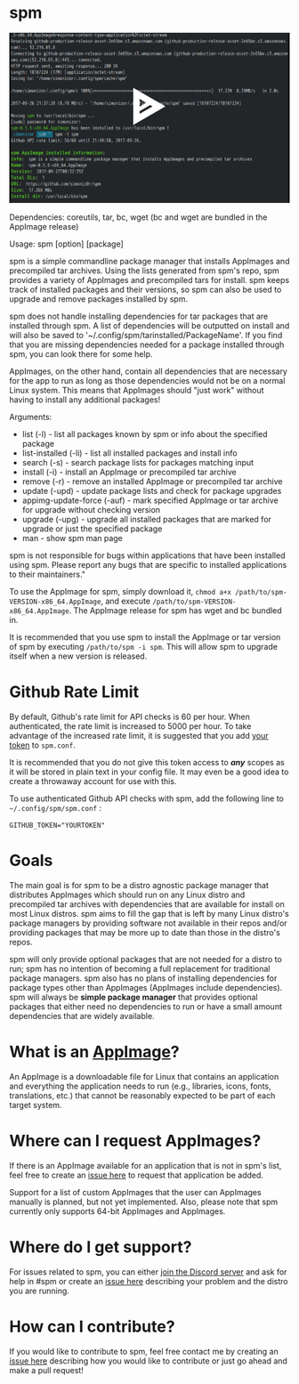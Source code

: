 # spm

[![asciicast](/spmvidpreview.png)](https://asciinema.org/a/OY8FwYH8I9j590or2iPTiid0O)

Dependencies: coreutils, tar, bc,  wget (bc and wget are bundled in the AppImage release)

Usage: spm [option] [package]

spm is a simple commandline package manager that installs AppImages and
precompiled tar archives. Using the lists generated from spm's repo, spm
provides a variety of AppImages and precompiled tars for install. spm keeps
track of installed packages and their versions, so spm can also be used to
upgrade and remove packages installed by spm.

spm does not handle installing dependencies for tar packages that are installed through spm. A list of dependencies
will be outputted on install and will also be saved to '~/.config/spm/tarinstalled/PackageName'. If you find that
you are missing dependencies needed for a package installed through spm, you can look there for some help.

AppImages, on the other hand, contain all dependencies that are necessary for the app to run as long as
those dependencies would not be on a normal Linux system.  This means that AppImages should "just work"
without having to install any additional packages!

Arguments:
- list (-l) - list all packages known by spm or info about the specified package
- list-installed (-li) - list all installed packages and install info
- search (-s) - search package lists for packages matching input
- install (-i) - install an AppImage or precompiled tar archive
- remove (-r) - remove an installed AppImage or precompiled tar archive
- update (-upd) - update package lists and check for package upgrades
- appimg-update-force (-auf) - mark specified AppImage or tar archive for upgrade without checking version
- upgrade (-upg) - upgrade all installed packages that are marked for upgrade or just the specified package
- man - show spm man page

spm is not responsible for bugs within applications that have been
installed using spm.  Please report any bugs that are specific to
installed applications to their maintainers."

To use the AppImage for spm, simply download it, `chmod a+x /path/to/spm-VERSION-x86_64.AppImage`, and execute `/path/to/spm-VERSION-x86_64.AppImage`.  The AppImage release for spm has wget and bc bundled in.

It is recommended that you use spm to install the AppImage or tar version of spm by executing `/path/to/spm -i spm`.  This will allow spm to upgrade itself when a new version is released.

# Github Rate Limit

By default, Github's rate limit for API checks is 60 per hour.  When authenticated, the rate limit is increased to 5000 per hour.  To take advantage of the increased rate limit, it is suggested that you add [your token](https://github.com/settings/tokens) to `spm.conf`.

It is recommended that you do not give this token access to ***any*** scopes as it will be stored in plain text in your config file.  It may even be a good idea to create a throwaway account for use with this.

To use authenticated Github API checks with spm, add the following line to `~/.config/spm/spm.conf` :
```
GITHUB_TOKEN="YOURTOKEN"
```

# Goals

The main goal is for spm to be a distro agnostic package manager that distributes AppImages which should run on any Linux distro and precompiled tar archives with dependencies that are available for install on most Linux distros.  spm aims to fill the gap that is left by many Linux distro's package managers by providing software not available in their repos and/or providing packages that may be more up to date than those in the distro's repos.

spm will only provide optional packages that are not needed for a distro to run; spm has no intention of becoming a full replacement for traditional package managers.  spm also has no plans of installing dependencies for package types other than AppImages (AppImages include dependencies).  spm will always be **simple package manager** that provides optional packages that either need no dependencies to run or have a small amount dependencies that are widely available.

# What is an [AppImage](https://github.com/AppImage)?

An AppImage is a downloadable file for Linux that contains an application and everything the application needs to run (e.g., libraries, icons, fonts, translations, etc.) that cannot be reasonably expected to be part of each target system.


# Where can I request AppImages?

If there is an AppImage available for an application that is not in spm's list, feel free to create an [issue here](https://github.com/simoniz0r/spm/issues/new) to request that application be added.

Support for a list of custom AppImages that the user can AppImages manually is planned, but not yet implemented.  Also, please note that spm currently only supports 64-bit AppImages and AppImages.

# Where do I get support?

For issues related to spm, you can either [join the Discord server](https://discord.gg/FFWVWPA) and ask for help in #spm or create an [issue here](https://github.com/simoniz0r/spm/issues/new) describing your problem and the distro you are running.

# How can I contribute?

If you would like to contribute to spm, feel free contact me by creating an [issue here](https://github.com/simoniz0r/spm/issues/new) describing how you would like to contribute or just go ahead and make a pull request!
